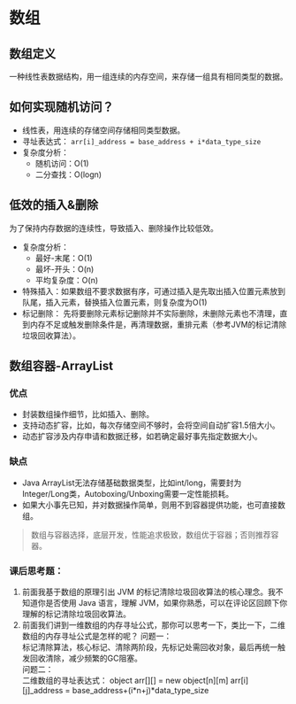 # 数组
## 数组定义
一种线性表数据结构，用一组连续的内存空间，来存储一组具有相同类型的数据。
## 如何实现随机访问？
+ 线性表，用连续的存储空间存储相同类型数据。
+ 寻址表达式： `arr[i]_address = base_address + i*data_type_size`
+ 复杂度分析：
    - 随机访问：O(1)
    - 二分查找：O(logn)
## 低效的插入&删除
为了保持内存数据的连续性，导致插入、删除操作比较低效。
+ 复杂度分析： 
    - 最好-末尾：O(1)
    - 最坏-开头：O(n)
    - 平均复杂度：O(n)
+ 特殊插入：如果数组不要求数据有序，可通过插入是先取出插入位置元素放到队尾，插入元素，替换插入位置元素，则复杂度为O(1)
+ 标记删除： 先将要删除元素标记删除并不实际删除，未删除元素也不清理，直到内存不足或触发删除条件是，再清理数据，重排元素（参考JVM的标记清除垃圾回收算法）。

## 数组容器-ArrayList
### 优点
+ 封装数组操作细节，比如插入、删除。
+ 支持动态扩容，比如，每次存储空间不够时，会将空间自动扩容1.5倍大小。
+ 动态扩容涉及内存申请和数据迁移，如若确定最好事先指定数据大小。
### 缺点
+ Java ArrayList无法存储基础数据类型，比如int/long，需要封为Integer/Long类，Autoboxing/Unboxing需要一定性能损耗。
+ 如果大小事先已知，并对数据操作简单，则用不到容器提供功能，也可直接数组。

> 数组与容器选择，底层开发，性能追求极致，数组优于容器；否则推荐容器。

### 课后思考题：  
1. 前面我基于数组的原理引出 JVM 的标记清除垃圾回收算法的核心理念。我不知道你是否使用 Java 语言，理解 JVM，如果你熟悉，可以在评论区回顾下你理解的标记清除垃圾回收算法。
2. 前面我们讲到一维数组的内存寻址公式，那你可以思考一下，类比一下，二维数组的内存寻址公式是怎样的呢？
问题一：  
标记清除算法，核心标记、清除两阶段，先标记处需回收对象，最后再统一触发回收清除，减少频繁的GC阻塞。  
问题二：  
二维数组的寻址表达式：
object arr[][] = new object[n][m]
arr[i][j]_address = base_address+(i*n+j)*data_type_size